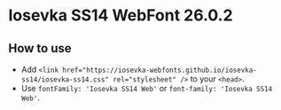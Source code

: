 # Iosevka SS14 WebFont 26.0.2

## How to use

- Add `<link href="https://iosevka-webfonts.github.io/iosevka-ss14/iosevka-ss14.css" rel="stylesheet" />` to your `<head>`.
- Use `fontFamily: 'Iosevka SS14 Web'` or `font-family: 'Iosevka SS14 Web'`.
